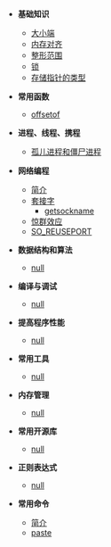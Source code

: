 - **基础知识**
  
  - [大小端](linux_c_programming/base/endian.md)
  - [内存对齐](linux_c_programming/base/memory_alignment.md)
  - [整形范围](linux_c_programming/base/integer_range.md)
  - [锁](linux_c_programming/base/lock.md)
  - [存储指针的类型](linux_c_programming/base/int_store_pointer.md)
  
- **常用函数**
  - [offsetof](linux_c_programming/functions/offsetof.md)

- **进程、线程、携程**
  - [孤儿进程和僵尸进程](linux_c_programming/process/zombie.md)

- **网络编程**
  - [简介](linux_c_programming/network/)
  - [套接字](linux_c_programming/network/socket/)
    - [getsockname](linux_c_programming/network/socket/getsockname.md)
  - [惊群效应](linux_c_programming/network/thundering_herd.md)
  - [SO_REUSEPORT](linux_c_programming/network/reuseport.md)

- **数据结构和算法**
  - [null](linux_c_programming/algorithm/)

- **编译与调试**
  - [null](linux_c_programming/debug/)

- **提高程序性能**
  - [null](linux_c_programming/performance/)

- **常用工具**
  - [null](linux_c_programming/tools/)

- **内存管理**
  - [null](linux_c_programming/memory/)

- **常用开源库**
  - [null](linux_c_programming/libs/)

- **正则表达式**
  - [null](linux_c_programming/re/)

- **常用命令**
  - [简介](linux_c_programming/cmds/)
  - [paste](linux_c_programming/cmds/paste.md)
